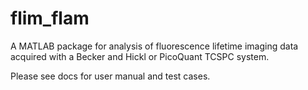 # flim_flam
A MATLAB package for analysis of fluorescence lifetime imaging data acquired with a Becker and Hickl or PicoQuant TCSPC system.

Please see docs for user manual and test cases.
